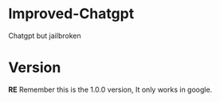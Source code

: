 # Improved-Chatgpt
Chatgpt but jailbroken

# Version
__RE__
Remember this is the 1.0.0 version, It only works in google.
